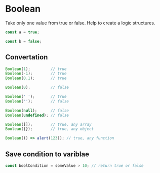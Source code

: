 # Boolean

Take only one value from true or false. Help to create a logic structures. 

```js
const a = true;

const b = false;
```

## Convertation

```js
Boolean(1);         // true
Boolean(-1);        // true
Boolean(0.1);       // true

Boolean(0);         // false

Boolean(' ');       // true
Boolean('');        // false

Boolean(null);      // false
Boolean(undefined); // false

Boolean([]);        // true, any array
Boolean({});        // true, any object

Boolean(() => alert(123)); // true, any function
```

## Save condition to variblae 

```js
const boolCondition = someValue > 10; // return true or false
```